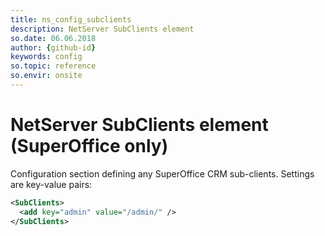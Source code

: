 ```yaml
---
title: ns_config_subclients
description: NetServer SubClients element
so.date: 06.06.2018
author: {github-id}
keywords: config
so.topic: reference
so.envir: onsite
---
```


# NetServer SubClients element (SuperOffice only)

Configuration section defining any SuperOffice CRM sub-clients. Settings are key-value pairs:

```XML
<SubClients>
  <add key="admin" value="/admin/" />
</SubClients>
```
